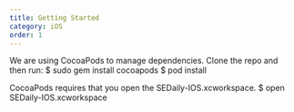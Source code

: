 ```yaml
---
title: Getting Started
category: iOS
order: 1
---
```


We are using CocoaPods to manage dependencies.
Clone the repo and then run:
$ sudo gem install cocoapods
$ pod install


CocoaPods requires that you open the SEDaily-IOS.xcworkspace.
$ open SEDaily-IOS.xcworkspace
